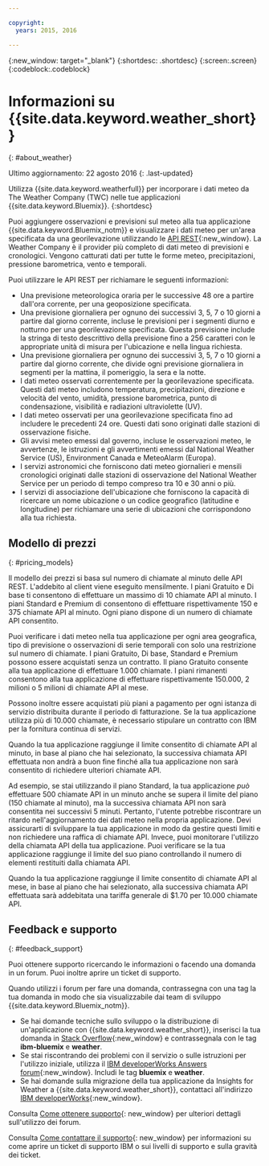 ```yaml
---

copyright:
  years: 2015, 2016

---
```


{:new_window: target="_blank"}
{:shortdesc: .shortdesc}
{:screen:.screen}
{:codeblock:.codeblock}

# Informazioni su {{site.data.keyword.weather_short}}
{: #about_weather}

Ultimo aggiornamento: 22 agosto 2016
{: .last-updated}

Utilizza {{site.data.keyword.weatherfull}} per incorporare i dati meteo da
The Weather Company (TWC) nelle tue applicazioni {{site.data.keyword.Bluemix}}.
{:shortdesc}

Puoi aggiungere osservazioni e previsioni sul meteo alla tua applicazione {{site.data.keyword.Bluemix_notm}} e visualizzare i dati meteo
per un'area specificata da una georilevazione utilizzando le [API REST](https://twcservice.{APPDomain}/rest-api/){:new_window}.
La Weather Company è il provider più completo di dati meteo
di previsioni e cronologici. Vengono catturati dati per tutte le forme meteo, precipitazioni, pressione barometrica, vento e
temporali.

Puoi utilizzare le API REST per richiamare le seguenti informazioni:

* Una previsione meteorologica oraria per le successive 48 ore a partire dall'ora corrente, per una geoposizione specificata.
* Una previsione giornaliera per ognuno dei successivi 3, 5, 7 o 10 giorni a partire dal giorno corrente, incluse le previsioni per i segmenti diurno e notturno per una georilevazione specificata. Questa previsione include la stringa di testo descrittivo della previsione fino a 256 caratteri con le appropriate unità di misura per l'ubicazione e nella lingua richiesta.
* Una previsione giornaliera per ognuno dei successivi 3, 5, 7 o 10 giorni a partire dal giorno corrente, che divide ogni previsione giornaliera in segmenti per la mattina, il pomeriggio, la sera e la notte.
* I dati meteo osservati correntemente per la georilevazione specificata. Questi dati meteo includono temperatura, precipitazioni, direzione e velocità del vento, umidità, pressione barometrica, punto di condensazione, visibilità e radiazioni ultraviolette (UV).
* I dati meteo osservati per una georilevazione specificata fino ad includere le precedenti 24 ore. Questi dati sono originati dalle stazioni di osservazione fisiche.
* Gli avvisi meteo emessi dal governo, incluse le osservazioni meteo, le avvertenze, le istruzioni e gli avvertimenti emessi dal National Weather Service (US), Environment Canada e MeteoAlarm (Europa).
* I servizi astronomici che forniscono dati meteo giornalieri e mensili cronologici originati dalle stazioni di osservazione del National Weather Service per un periodo di tempo compreso tra 10 e 30 anni o più. 
* I servizi di associazione dell'ubicazione che forniscono la capacità di ricercare un nome ubicazione o un codice geografico (latitudine e longitudine) per richiamare una serie di ubicazioni che corrispondono alla tua richiesta.

## Modello di prezzi
{: #pricing_models}

Il modello dei prezzi si basa sul numero di chiamate al minuto delle API
REST. L'addebito al client viene eseguito mensilmente. I piani Gratuito e Di base ti consentono
di effettuare un massimo di 10 chiamate API al minuto. I piani Standard e Premium di consentono di effettuare
rispettivamente 150 e 375 chiamate API al minuto. Ogni piano dispone di un numero di chiamate API
consentito.

Puoi verificare i dati meteo nella tua applicazione
per ogni area geografica, tipo di previsione o osservazioni di serie temporali con solo una
restrizione sul numero di chiamate. I piani Gratuito, Di base, Standard e Premium possono essere acquistati
senza un contratto. Il piano Gratuito consente alla tua applicazione di effettuare 1.000 chiamate. I piani
rimanenti consentono alla tua applicazione di effettuare rispettivamente 150.000, 2 milioni
o 5 milioni di chiamate API al mese.

Possono inoltre essere acquistati più piani a pagamento per ogni istanza di servizio
distribuita durante il periodo di fatturazione. Se la tua applicazione utilizza più di 10.000 chiamate,
è necessario stipulare un contratto con IBM per la fornitura continua di servizi.

Quando la tua applicazione raggiunge il limite consentito di chiamate API al minuto, in base al piano che hai selezionato,
la successiva chiamata API effettuata non andrà a buon fine
finché alla tua applicazione non sarà consentito di richiedere ulteriori chiamate API.

Ad esempio, se stai utilizzando il piano Standard, la tua applicazione *può*  effettuare 500 chiamate API
in un minuto anche se supera il limite del piano (150 chiamate al minuto), ma la successiva chiamata API
non sarà consentita nei successivi 5 minuti. Pertanto, l'utente potrebbe riscontrare un ritardo nell'aggiornamento
dei dati meteo nella propria applicazione.
Devi assicurarti di sviluppare la tua applicazione in modo da
gestire questi limiti e non richiedere una raffica di chiamate API. Invece, puoi monitorare
l'utilizzo della chiamata API della tua applicazione.
Puoi verificare se la tua applicazione raggiunge il limite
del suo piano controllando il numero di elementi restituiti dalla chiamata API.

Quando la tua applicazione raggiunge il limite consentito di chiamate API al mese, in base al piano che hai selezionato,
alla successiva chiamata API effettuata sarà addebitata una tariffa generale di
$1.70 per 10.000 chiamate API.

## Feedback e supporto
{: #feedback_support}

Puoi ottenere supporto ricercando le informazioni o facendo una domanda in un forum. Puoi inoltre aprire un ticket di supporto. 

Quando utilizzi i forum per fare una domanda, contrassegna con una tag la tua domanda in modo che sia visualizzabile dai team di sviluppo {{site.data.keyword.Bluemix_notm}}.

* Se hai domande tecniche sullo sviluppo o la distribuzione di un'applicazione con {{site.data.keyword.weather_short}}, inserisci la tua domanda in
[Stack Overflow](https://stackoverflow.com/questions/tagged/ibm-bluemix+weather){:new_window} e contrassegnala con le  tag
**ibm-bluemix** e **weather**.
* Se stai riscontrando dei problemi con il servizio o sulle istruzioni per l'utilizzo iniziale, utilizza il
[IBM developerWorks Answers forum](https://developer.ibm.com/answers/topics/weather/?smartspace=bluemix){:new_window}. Includi le tag **bluemix** e **weather**.
* Se hai domande sulla migrazione della tua applicazione da Insights for Weather a {{site.data.keyword.weather_short}},
contattaci all'indirizzo [IBM developerWorks](http://www.ibm.com/developerworks){:new_window}.

Consulta [Come ottenere supporto](https://console.{DomainName}/docs/support/index.html#getting-help){: new_window} per ulteriori dettagli sull'utilizzo dei forum.

Consulta [Come contattare il supporto](https://console.{DomainName}/docs/support/index.html#contacting-support){: new_window} per informazioni su come aprire un ticket di supporto IBM o sui livelli di supporto e sulla gravità dei ticket.
